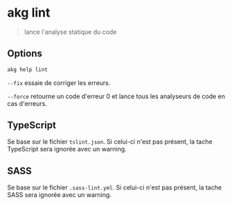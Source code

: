 # akg lint

> lance l'analyse statique du code

## Options

```bash
akg help lint
```

`--fix` essaie de corriger les erreurs.

`--force` retourne un code d'erreur 0 et lance tous les analyseurs de code en cas d'erreurs.

## TypeScript

Se base sur le fichier `tslint.json`. Si celui-ci n'est pas présent, la tache TypeScript sera ignorée avec un warning.

## SASS

Se base sur le fichier `.sass-lint.yml`. Si celui-ci n'est pas présent, la tache SASS sera ignorée avec un warning.
